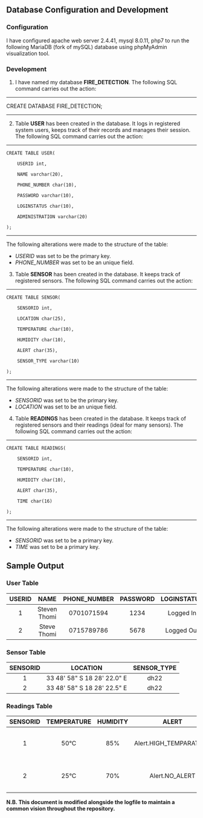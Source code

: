 ## Database Configuration and Development

### Configuration
I have configured apache web server 2.4.41, mysql 8.0.11, php7 to run the following MariaDB (fork of mySQL) database using phpMyAdmin visualization tool.

### Development
1.  I have named my database **FIRE_DETECTION**. The following SQL command carries out the action:

<!-- blank line -->
----
<!-- blank line -->
CREATE DATABASE FIRE_DETECTION;
<!-- blank line -->
----
<!-- blank line -->

2.  Table **USER** has been created in the database. It logs in registered system users, keeps track of their records and manages their session. The following SQL command carries out the action:

<!-- blank line -->
----
<!-- blank line -->
	CREATE TABLE USER(
  
    	USERID int,
  
		NAME varchar(20),
  
		PHONE_NUMBER char(10),
  
		PASSWORD varchar(10),
  
		LOGINSTATUS char(10),
  
		ADMINISTRATION varchar(20)
  
	);
<!-- blank line -->
----
<!-- blank line -->
The following alterations were made to the structure of the table:
- _USERID_ was set to be the primary key.
- _PHONE_NUMBER_ was set to be an unique field.

3.  Table **SENSOR** has been created in the database. It keeps track of registered sensors. The following SQL command carries out the action:

<!-- blank line -->
----
<!-- blank line -->
	CREATE TABLE SENSOR(

    	SENSORID int,
  
		LOCATION char(25),
  
		TEMPERATURE char(10),
  
		HUMIDITY char(10),
  
		ALERT char(35),
  
		SENSOR_TYPE varchar(10)
  
	);
<!-- blank line -->
----
<!-- blank line -->
The following alterations were made to the structure of the table:
- _SENSORID_ was set to be the primary key.
- _LOCATION_ was set to be an unique field.

4.  Table **READINGS** has been created in the database. It keeps track of registered sensors and their readings (ideal for many sensors). The following SQL command carries out the action:

<!-- blank line -->
----
<!-- blank line -->
	CREATE TABLE READINGS(
    		
		SENSORID int,
    		
		TEMPERATURE char(10),
    		
		HUMIDITY char(10),
    		
		ALERT char(35),
    		
		TIME char(16)
	
	);
<!-- blank line -->
----
<!-- blank line -->
The following alterations were made to the structure of the table:
- _SENSORID_ was set to be a primary key.
- _TIME_ was set to be a primary key.

## Sample Output

### User Table
| USERID          | NAME                   | PHONE_NUMBER           | PASSWORD               | LOGINSTATUS            | ADMINISTRATION         |
| :--------------:| :---------------------:| :---------------------:| :---------------------:| :---------------------:| :---------------------:|
|  1              | Steven Thomi           |0701071594              |1234                    |Logged In               |Forest.CONGO            |
|  2              | Steve Thomi            |0715789786              |5678                    |Logged Out              |FireStation.EAST        |

### Sensor Table
| SENSORID        | LOCATION                      |SENSOR_TYPE	|
| :--------------:| :----------------------------:| :----------:|
|  1              | 33 48' 58" S 18 28' 22.0" E   |dh22		|
|  2              | 33 48' 58" S 18 28' 22.5" E   |dh22		|

### Readings Table
| SENSORID        | TEMPERATURE      | HUMIDITY         | ALERT                  |TIME		   |
| :--------------:| :---------------:| :---------------:| :---------------------:| :--------------:|
|  1              |50°C              |85%               |Alert.HIGH_TEMPARATURE  |18-09-2020 13:30 |
|  2              |25°C              |70%               |Alert.NO_ALERT          |18-09-2020 13:35 |

**N.B. This document is modified alongside the logfile to maintain a common vision throughout the repository.**
